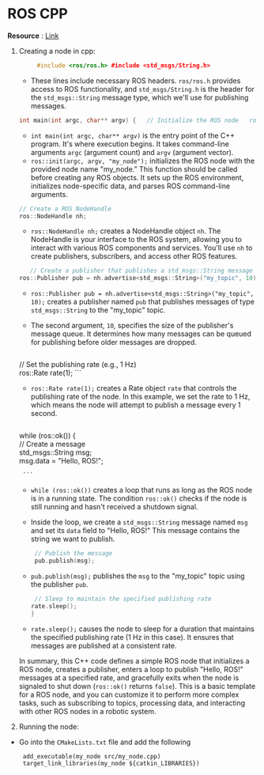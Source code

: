 # ROS CPP 

**Resource** : [Link](https://www.youtube.com/watch?v=LkYrIQdQ6cI)

1. Creating a node in cpp:
	
	```cpp
		 #include <ros/ros.h> #include <std_msgs/String.h>
	```
	
	- These lines include necessary ROS headers. `ros/ros.h` provides access to ROS functionality, and `std_msgs/String.h` is the header for the `std_msgs::String` message type, which we'll use for publishing messages.
	
	
	```cpp
	int main(int argc, char** argv) {   // Initialize the ROS node   ros::init(argc, argv, "my_node");
	 ```
	
	- `int main(int argc, char** argv)` is the entry point of the C++ program. It's where execution begins. It takes command-line arguments `argc` (argument count) and `argv` (argument vector).
	- `ros::init(argc, argv, "my_node");` initializes the ROS node with the provided node name "my_node." This function should be called before creating any ROS objects. It sets up the ROS environment, initializes node-specific data, and parses ROS command-line arguments.
	
	```cpp
	// Create a ROS NodeHandle   
	ros::NodeHandle nh;
	```

	- `ros::NodeHandle nh;` creates a NodeHandle object `nh`. The NodeHandle is your interface to the ROS system, allowing you to interact with various ROS components and services. You'll use `nh` to create publishers, subscribers, and access other ROS features.
	
	
	```cpp
	   // Create a publisher that publishes a std_msgs::String message to the "my_topic" topic   
	ros::Publisher pub = nh.advertise<std_msgs::String>("my_topic", 10);
	```
	
	- `ros::Publisher pub = nh.advertise<std_msgs::String>("my_topic", 10);` creates a publisher named `pub` that publishes messages of type `std_msgs::String` to the "my_topic" topic.
	- The second argument, `10`, specifies the size of the publisher's message queue. It determines how many messages can be queued for publishing before older messages are dropped.
	
	  ```cpp
   // Set the publishing rate (e.g., 1 Hz)   
	ros::Rate rate(1);
		```
	
	- `ros::Rate rate(1);` creates a Rate object `rate` that controls the publishing rate of the node. In this example, we set the rate to 1 Hz, which means the node will attempt to publish a message every 1 second.
	
	  ```cpp
   while (ros::ok())   {     
		// Create a message     
		std_msgs::String msg;     
		msg.data = "Hello, ROS!";

		```
	
	- `while (ros::ok())` creates a loop that runs as long as the ROS node is in a running state. The condition `ros::ok()` checks if the node is still running and hasn't received a shutdown signal.
	- Inside the loop, we create a `std_msgs::String` message named `msg` and set its `data` field to "Hello, ROS!" This message contains the string we want to publish.
	
	    ```cpp
		 // Publish the message     
		 pub.publish(msg);
		```
	
	- `pub.publish(msg);` publishes the `msg` to the "my_topic" topic using the publisher `pub`.
	
	
		```cpp
		 // Sleep to maintain the specified publishing rate     
		rate.sleep();   
		}
		```
	
	- `rate.sleep();` causes the node to sleep for a duration that maintains the specified publishing rate (1 Hz in this case). It ensures that messages are published at a consistent rate.

	In summary, this C++ code defines a simple ROS node that initializes a ROS node, creates a publisher, enters a loop to publish "Hello, ROS!" messages at a specified rate, and gracefully exits when the node is signaled to shut down (`ros::ok()` returns `false`). This is a basic template for a ROS node, and you can customize it to perform more complex tasks, such as subscribing to topics, processing data, and interacting with other ROS nodes in a robotic system.

 2. Running the node:
* Go into the `CMakeLists.txt` file and add the following 
	```
	 add_executable(my_node src/my_node.cpp)
	 target_link_libraries(my_node ${catkin_LIBRARIES})
	```